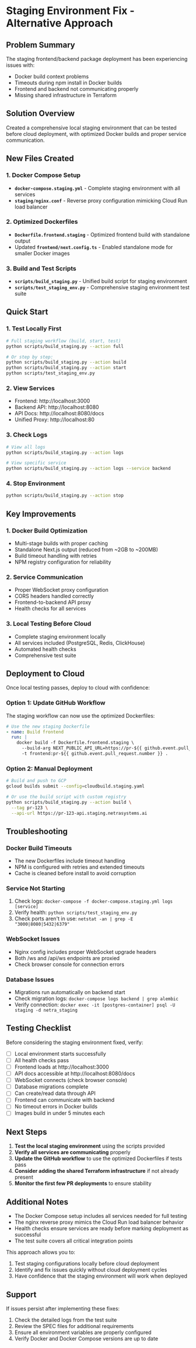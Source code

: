 # Staging Environment Fix - Alternative Approach

## Problem Summary
The staging frontend/backend package deployment has been experiencing issues with:
- Docker build context problems
- Timeouts during npm install in Docker builds
- Frontend and backend not communicating properly
- Missing shared infrastructure in Terraform

## Solution Overview
Created a comprehensive local staging environment that can be tested before cloud deployment, with optimized Docker builds and proper service communication.

## New Files Created

### 1. Docker Compose Setup
- **`docker-compose.staging.yml`** - Complete staging environment with all services
- **`staging/nginx.conf`** - Reverse proxy configuration mimicking Cloud Run load balancer

### 2. Optimized Dockerfiles
- **`Dockerfile.frontend.staging`** - Optimized frontend build with standalone output
- Updated **`frontend/next.config.ts`** - Enabled standalone mode for smaller Docker images

### 3. Build and Test Scripts
- **`scripts/build_staging.py`** - Unified build script for staging environment
- **`scripts/test_staging_env.py`** - Comprehensive staging environment test suite

## Quick Start

### 1. Test Locally First
```bash
# Full staging workflow (build, start, test)
python scripts/build_staging.py --action full

# Or step by step:
python scripts/build_staging.py --action build
python scripts/build_staging.py --action start
python scripts/test_staging_env.py
```

### 2. View Services
- Frontend: http://localhost:3000
- Backend API: http://localhost:8080
- API Docs: http://localhost:8080/docs
- Unified Proxy: http://localhost:80

### 3. Check Logs
```bash
# View all logs
python scripts/build_staging.py --action logs

# View specific service
python scripts/build_staging.py --action logs --service backend
```

### 4. Stop Environment
```bash
python scripts/build_staging.py --action stop
```

## Key Improvements

### 1. Docker Build Optimization
- Multi-stage builds with proper caching
- Standalone Next.js output (reduced from ~2GB to ~200MB)
- Build timeout handling with retries
- NPM registry configuration for reliability

### 2. Service Communication
- Proper WebSocket proxy configuration
- CORS headers handled correctly
- Frontend-to-backend API proxy
- Health checks for all services

### 3. Local Testing Before Cloud
- Complete staging environment locally
- All services included (PostgreSQL, Redis, ClickHouse)
- Automated health checks
- Comprehensive test suite

## Deployment to Cloud

Once local testing passes, deploy to cloud with confidence:

### Option 1: Update GitHub Workflow
The staging workflow can now use the optimized Dockerfiles:
```yaml
# Use the new staging Dockerfile
- name: Build frontend
  run: |
    docker build -f Dockerfile.frontend.staging \
      --build-arg NEXT_PUBLIC_API_URL=https://pr-${{ github.event.pull_request.number }}-api.staging.netrasystems.ai \
      -t frontend:pr-${{ github.event.pull_request.number }} .
```

### Option 2: Manual Deployment
```bash
# Build and push to GCP
gcloud builds submit --config=cloudbuild.staging.yaml

# Or use the build script with custom registry
python scripts/build_staging.py --action build \
  --tag pr-123 \
  --api-url https://pr-123-api.staging.netrasystems.ai
```

## Troubleshooting

### Docker Build Timeouts
- The new Dockerfiles include timeout handling
- NPM is configured with retries and extended timeouts
- Cache is cleaned before install to avoid corruption

### Service Not Starting
1. Check logs: `docker-compose -f docker-compose.staging.yml logs [service]`
2. Verify health: `python scripts/test_staging_env.py`
3. Check ports aren't in use: `netstat -an | grep -E "3000|8080|5432|6379"`

### WebSocket Issues
- Nginx config includes proper WebSocket upgrade headers
- Both /ws and /api/ws endpoints are proxied
- Check browser console for connection errors

### Database Issues
- Migrations run automatically on backend start
- Check migration logs: `docker-compose logs backend | grep alembic`
- Verify connection: `docker exec -it [postgres-container] psql -U staging -d netra_staging`

## Testing Checklist

Before considering the staging environment fixed, verify:

- [ ] Local environment starts successfully
- [ ] All health checks pass
- [ ] Frontend loads at http://localhost:3000
- [ ] API docs accessible at http://localhost:8080/docs
- [ ] WebSocket connects (check browser console)
- [ ] Database migrations complete
- [ ] Can create/read data through API
- [ ] Frontend can communicate with backend
- [ ] No timeout errors in Docker builds
- [ ] Images build in under 5 minutes each

## Next Steps

1. **Test the local staging environment** using the scripts provided
2. **Verify all services are communicating** properly
3. **Update the GitHub workflow** to use the optimized Dockerfiles if tests pass
4. **Consider adding the shared Terraform infrastructure** if not already present
5. **Monitor the first few PR deployments** to ensure stability

## Additional Notes

- The Docker Compose setup includes all services needed for full testing
- The nginx reverse proxy mimics the Cloud Run load balancer behavior
- Health checks ensure services are ready before marking deployment as successful
- The test suite covers all critical integration points

This approach allows you to:
1. Test staging configurations locally before cloud deployment
2. Identify and fix issues quickly without cloud deployment cycles
3. Have confidence that the staging environment will work when deployed

## Support

If issues persist after implementing these fixes:
1. Check the detailed logs from the test suite
2. Review the SPEC files for additional requirements
3. Ensure all environment variables are properly configured
4. Verify Docker and Docker Compose versions are up to date